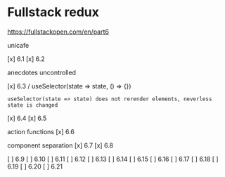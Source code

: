 # Fullstack redux

https://fullstackopen.com/en/part6

unicafe

[x] 6.1
[x] 6.2

anecdotes
 uncontrolled

[x] 6.3 / useSelector(state => state, () => {})

`
useSelector(state => state) does not rerender elements, neverless state is changed
`

[x] 6.4
[x] 6.5

 action functions
[x] 6.6

 component separation
[x] 6.7
[x] 6.8


[ ] 6.9
[ ] 6.10
[ ] 6.11
[ ] 6.12
[ ] 6.13
[ ] 6.14
[ ] 6.15
[ ] 6.16
[ ] 6.17
[ ] 6.18
[ ] 6.19
[ ] 6.20
[ ] 6.21
